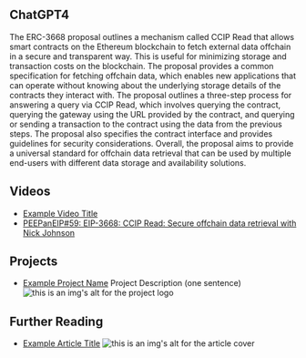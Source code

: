 ## ChatGPT4

The ERC-3668 proposal outlines a mechanism called CCIP Read that allows smart contracts on the Ethereum blockchain to fetch external data offchain in a secure and transparent way. This is useful for minimizing storage and transaction costs on the blockchain. The proposal provides a common specification for fetching offchain data, which enables new applications that can operate without knowing about the underlying storage details of the contracts they interact with. The proposal outlines a three-step process for answering a query via CCIP Read, which involves querying the contract, querying the gateway using the URL provided by the contract, and querying or sending a transaction to the contract using the data from the previous steps. The proposal also specifies the contract interface and provides guidelines for security considerations. Overall, the proposal aims to provide a universal standard for offchain data retrieval that can be used by multiple end-users with different data storage and availability solutions.

## Videos

- [Example Video Title](https://www.youtube.com/watch?v=TDGq4aeevgY)
- [PEEPanEIP#59: EIP-3668: CCIP Read: Secure offchain data retrieval with Nick Johnson](https://www.youtube.com/watch?v=y7BDRt0zCJQ&list=PL4cwHXAawZxqu0PKKyMzG_3BJV_xZTi1F&index=54)

## Projects

- [Example Project Name](https://xxxx.xxx/xxxxx) Project Description (one sentence) ![this is an img's alt for the project logo](https://xxxx.xxx/project-logo.xxx)

## Further Reading

- [Example Article Title](https://xxxx.xxx/xxxxx) ![this is an img's alt for the article cover](https://xxxx.xxx/article-cover.xxx)
